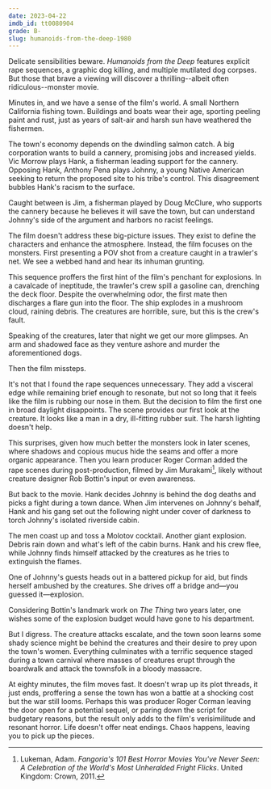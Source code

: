 ```yaml
---
date: 2023-04-22
imdb_id: tt0080904
grade: B-
slug: humanoids-from-the-deep-1980
---
```


Delicate sensibilities beware. _Humanoids from the Deep_ features explicit rape sequences, a graphic dog killing, and multiple mutilated dog corpses. But those that brave a viewing will discover a thrilling--albeit often ridiculous--monster movie.

<!-- end -->

Minutes in, and we have a sense of the film's world. A small Northern California fishing town. Buildings and boats wear their age, sporting peeling paint and rust, just as years of salt-air and harsh sun have weathered the fishermen.

The town's economy depends on the dwindling salmon catch. A big corporation wants to build a cannery, promising jobs and increased yields. Vic Morrow plays Hank, a fisherman leading support for the cannery. Opposing Hank, Anthony Pena plays Johnny, a young Native American seeking to return the proposed site to his tribe's control. This disagreement bubbles Hank's racism to the surface.

Caught between is Jim, a fisherman played by Doug McClure, who supports the cannery because he believes it will save the town, but can understand Johnny's side of the argument and harbors no racist feelings.

The film doesn't address these big-picture issues. They exist to define the characters and enhance the atmosphere. Instead, the film focuses on the monsters. First presenting a POV shot from a creature caught in a trawler's net. We see a webbed hand and hear its inhuman grunting.

This sequence proffers the first hint of the film's penchant for explosions. In a cavalcade of ineptitude, the trawler's crew spill a gasoline can, drenching the deck floor. Despite the overwhelming odor, the first mate then discharges a flare gun into the floor. The ship explodes in a mushroom cloud, raining debris. The creatures are horrible, sure, but this is the crew's fault.

Speaking of the creatures, later that night we get our more glimpses. An arm and shadowed face as they venture ashore and murder the aforementioned dogs.

Then the film missteps.

It's not that I found the rape sequences unnecessary. They add a visceral edge while remaining brief enough to resonate, but not so long that it feels like the film is rubbing our nose in them. But the decision to film the first one in broad daylight disappoints. The scene provides our first look at the creature. It looks like a man in a dry, ill-fitting rubber suit. The harsh lighting doesn't help.

This surprises, given how much better the monsters look in later scenes, where shadows and copious mucus hide the seams and offer a more organic appearance. Then you learn producer Roger Corman added the rape scenes during post-production, filmed by Jim Murakami[^1], likely without creature designer Rob Bottin's input or even awareness.

But back to the movie. Hank decides Johnny is behind the dog deaths and picks a fight during a town dance. When Jim intervenes on Johnny's behalf, Hank and his gang set out the following night under cover of darkness to torch Johnny's isolated riverside cabin.

The men coast up and toss a Molotov cocktail. Another giant explosion. Debris rain down and what's left of the cabin burns. Hank and his crew flee, while Johnny finds himself attacked by the creatures as he tries to extinguish the flames.

One of Johnny's guests heads out in a battered pickup for aid, but finds herself ambushed by the creatures. She drives off a bridge and—you guessed it—explosion.

Considering Bottin's landmark work on <span data-imdb-id="tt0084787">_The Thing_</span> two years later, one wishes some of the explosion budget would have gone to his department.

But I digress. The creature attacks escalate, and the town soon learns some shady science might be behind the creatures and their desire to prey upon the town's women. Everything culminates with a terrific sequence staged during a town carnival where masses of creatures erupt through the boardwalk and attack the townsfolk in a bloody massacre.

At eighty minutes, the film moves fast. It doesn't wrap up its plot threads, it just ends, proffering a sense the town has won a battle at a shocking cost but the war still looms. Perhaps this was producer Roger Corman leaving the door open for a potential sequel, or paring down the script for budgetary reasons, but the result only adds to the film's verisimilitude and resonant horror. Life doesn't offer neat endings. Chaos happens, leaving you to pick up the pieces.

[^1]: Lukeman, Adam. _Fangoria's 101 Best Horror Movies You've Never Seen: A Celebration of the World's Most Unheralded Fright Flicks_. United Kingdom: Crown, 2011.
